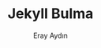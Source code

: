 ---
title: Jekyll Bulma
github: https://github.com/erayaydin/jekyll-bulma
demo: https://erayaydin.github.io/jekyll-bulma/
author: Eray Aydın
ssg:
  - Jekyll
cms:
  - No Cms
---